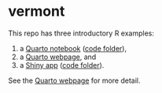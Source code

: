 # vermont


This repo has three introductory R examples:

1.  a [Quarto
    notebook](https://jimurick.github.io/vermont/examples/quarto/quarto_example.html)
    ([code folder](examples/quarto)),
2.  a [Quarto webpage](https://jimurick.github.io/vermont/), and
3.  a [Shiny app](https://jimurick.shinyapps.io/HospitalStarRatings/)
    ([code folder](examples/shiny)).

See the [Quarto webpage](https://jimurick.github.io/vermont/) for more
detail.
